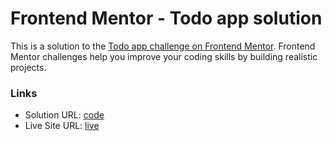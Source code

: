 # Frontend Mentor - Todo app solution

This is a solution to the [Todo app challenge on Frontend Mentor](https://www.frontendmentor.io/challenges/todo-app-Su1_KokOW). Frontend Mentor challenges help you improve your coding skills by building realistic projects. 

### Links

- Solution URL: [code](https://github.com/soumah-yaya/react-todo-app)
- Live Site URL: [live](https://soumah-yaya.github.io/react-todo-app)

